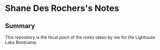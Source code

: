 # Shane Des Rochers's Notes

## Summary

This repository is the focal point of the notes taken by me for the Lightouse Labs Bootcamp.